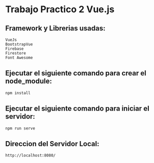 # Trabajo Practico 2 Vue.js

## Framework y Librerias usadas:
    VueJs
    BootstrapVue
    Firebase
    Firestore
    Font Awesome

## Ejecutar el siguiente comando para crear el node_module:
    npm install

## Ejecutar el siguiente comando para iniciar el servidor:
    npm run serve 

## Direccion del Servidor Local:
    http://localhost:8080/
